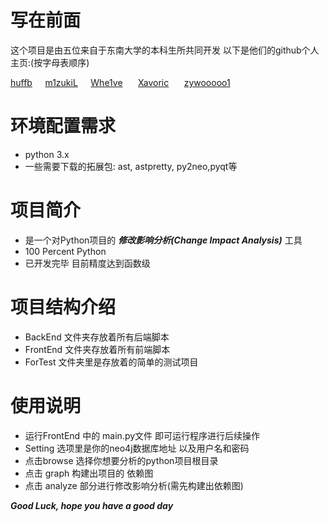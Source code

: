 # 写在前面
这个项目是由五位来自于东南大学的本科生所共同开发
以下是他们的github个人主页:(按字母表顺序)

  [huffb](https://github.com/huffb)$\quad$ [m1zukiL](https://github.com/m1zukiL)$\quad$ [Whe1ve](https://github.com/Whe1veWUPK) $\quad$ [Xavoric](https://github.com/Xavoric) $\quad$ [zywooooo1](https://github.com/zywooooo1)
# 环境配置需求
* python 3.x 
* 一些需要下载的拓展包: ast, astpretty, py2neo,pyqt等
# 项目简介
* 是一个对Python项目的 ***修改影响分析(Change Impact Analysis)*** 工具
* 100 Percent Python
* 已开发完毕 目前精度达到函数级
# 项目结构介绍
* BackEnd 文件夹存放着所有后端脚本
* FrontEnd 文件夹存放着所有前端脚本
* ForTest 文件夹里是存放着的简单的测试项目
# 使用说明
* 运行FrontEnd 中的 main.py文件 即可运行程序进行后续操作 
* Setting 选项里是你的neo4j数据库地址 以及用户名和密码
* 点击browse 选择你想要分析的python项目根目录
* 点击 graph 构建出项目的 依赖图
* 点击 analyze 部分进行修改影响分析(需先构建出依赖图)


***Good Luck, hope you have a good day***
